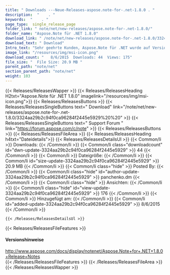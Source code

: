 ```yaml
---
title: " Downloads ---Neue-Releases-aspose.note-for-.net-1.8.0 . "
description:  "    . " 
keywords:  "    . " 
page_type:  single_release_page
folder_link: " note/net/new-releases/aspose.note-for-.net-1.8.0/"
folder_name: "Aspose.Note für .NET 1.8.0"
download_link: " /note/net/new-releases/aspose.note-for-.net-1.8.0/3324aa29b2c94f0ca96284f2445e5929"
download_text: " Download"
Intro_text: "Sehr geehrte Kunden, Aspose.Note für .NET wurde auf Version 1.8.0 aktualisiert.Aspose.Not..."
image_link: "/resources/img/msi-icon.png"
download_count: "   8/6/2015  Downloads: 44  Views: 175"
file_size: "  File Size: 20.9 MB "
parent_path: "note/net"
section_parent_path: "note/net"
weight: 103
---
```


{{< Releases/ReleasesWapper >}}
  {{< Releases/ReleasesHeading H2txt="Aspose.Note für .NET 1.8.0" imagelink="/resources/img/msi-icon.png">}}
  {{< Releases/ReleasesButtons >}}
    {{< Releases/ReleasesSingleButtons text=" Download" link="/note/net/new-releases/aspose.note-for-.net-1.8.0/3324aa29b2c94f0ca96284f2445e5929%20%20" >}}
    {{< Releases/ReleasesSingleButtons text=" Support Forum " link="https://forum.aspose.com/c/note" >}}
  {{< Releases/ReleasesButtons >}}
  {{< Releases/ReleasesFileArea >}}
    {{< Releases/ReleasesHeading h4txt="Dateidetails">}}
    {{< Releases/ReleasesDetailsUl >}}
            {{< Common/li >}} Downloads: {{< /Common/li >}}
      {{< Common/li class="downloadcount" id="dwn-update-3324aa29b2c94f0ca96284f2445e5929" >}} 44 {{< /Common/li >}}
      {{< Common/li >}} Dateigröße: {{< /Common/li >}}
      {{< Common/li id="size-update-3324aa29b2c94f0ca96284f2445e5929" >}} 20.9 MB {{< /Common/li >}} 
      {{< Common/li  class="hide" >}} Posted By: {{< /Common/li >}} 
      {{< Common/li class="hide" id="author-update-3324aa29b2c94f0ca96284f2445e5929" >}} panchenko.dm {{< /Common/li >}}
      {{< Common/li class="hide" >}} Ansichten: {{< /Common/li >}}
      {{< Common/li class="hide" id="view-update-3324aa29b2c94f0ca96284f2445e5929" >}} 176 {{< /Common/li >}}
      {{< Common/li >}} Hinzugefügt am: {{< /Common/li >}}
      {{< Common/li id="added-update-3324aa29b2c94f0ca96284f2445e5929" >}} 8/6/2015 {{< /Common/li >}} 

    {{< /Releases/ReleasesDetailsUl >}}

  {{< Releases/ReleasesFileFeatures >}}
      <h4>Versionshinweise</h4><div> <a href="http://www.aspose.com/docs/display/notenet/Aspose.Note+for+.NET+1.8.0+Release+Notes">http://www.aspose.com/docs/display/notenet/Aspose.Note+for+.NET+1.8.0+Release+Notes</a></div>
  {{< /Releases/ReleasesFileFeatures >}}
 {{< /Releases/ReleasesFileArea >}}
{{< /Releases/ReleasesWapper >}}



